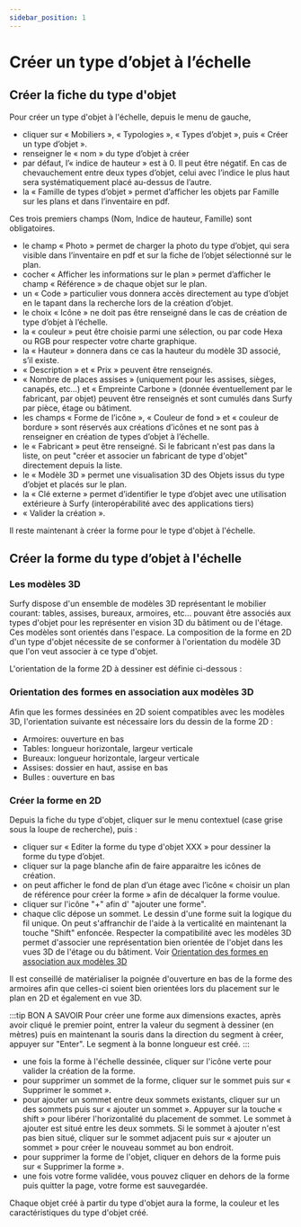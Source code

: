 ```yaml
---
sidebar_position: 1
---
```

# Créer un type d’objet à l’échelle

## Créer la fiche du type d'objet

<Youtube code="89my-CVLjOo"/>

Pour créer un type d'objet à l'échelle, depuis le menu de gauche,

-	cliquer sur « Mobiliers », « Typologies », « Types d’objet », puis « Créer un type d’objet ».
-	renseigner le « nom » du type d’objet à créer
-	par défaut, l’« indice de hauteur » est à 0. Il peut être négatif. En cas de chevauchement entre deux types d’objet, celui avec l’indice le plus haut sera systématiquement placé au-dessus de l’autre.
-	la « Famille de types d’objet » permet d’afficher les objets par Famille sur les plans et dans l’inventaire en pdf.

Ces trois premiers champs (Nom, Indice de hauteur, Famille) sont obligatoires.

-	le champ « Photo » permet de charger la photo du type d’objet, qui sera visible dans l’inventaire en pdf et sur la fiche de l’objet sélectionné sur le plan.
-	cocher « Afficher les informations sur le plan » permet d’afficher le champ « Référence » de chaque objet sur le plan.
-	un « Code » particulier vous donnera accès directement au type d’objet en le tapant dans la recherche lors de la création d’objet.
-	le choix « Icône » ne doit pas être renseigné dans le cas de création de type d’objet à l’échelle.
-	la « couleur » peut être choisie parmi une sélection, ou par code Hexa ou RGB pour respecter votre charte graphique.
-	la « Hauteur » donnera dans ce cas la hauteur du modèle 3D associé, s’il existe.
-	« Description » et « Prix » peuvent être renseignés.
-	« Nombre de places assises » (uniquement pour les assises, sièges, canapés, etc…) et « Empreinte Carbone » (donnée éventuellement par le fabricant, par objet) peuvent être renseignés et sont cumulés dans Surfy par pièce, étage ou bâtiment.
-	les champs « Forme de l’icône », « Couleur de fond » et « couleur de bordure » sont réservés aux créations d’icônes et ne sont pas à renseigner en création de types d’objet à l’échelle.
-	le « Fabricant » peut être renseigné. Si le fabricant n'est pas dans la liste, on peut "créer et associer un fabricant de type d'objet" directement depuis la liste.
-	le « Modèle 3D » permet une visualisation 3D des Objets issus du type d’objet et placés sur le plan.
-	la « Clé externe » permet d’identifier le type d’objet avec une utilisation extérieure à Surfy (interopérabilité avec des applications tiers)
-	« Valider la création ».

Il reste maintenant à créer la forme pour le type d'objet à l'échelle.

## Créer la forme du type d’objet à l'échelle

### Les modèles 3D
Surfy dispose d'un ensemble de modèles 3D représentant le mobilier courant: tables, assises, bureaux, armoires, etc... pouvant être associés aux types d'objet pour les représenter en vision 3D du bâtiment ou de l'étage.
Ces modèles sont orientés dans l'espace. La composition de la forme en 2D d'un type d'objet nécessite de se conformer à l'orientation du modèle 3D que l'on veut associer à ce type d'objet. 

L'orientation de la forme 2D à dessiner est définie ci-dessous :

### Orientation des formes en association aux modèles 3D

Afin que les formes dessinées en 2D soient compatibles avec les modèles 3D, l'orientation suivante est nécessaire lors du dessin de la forme 2D :
-   Armoires: ouverture en bas
-   Tables: longueur horizontale, largeur verticale
-   Bureaux: longueur horizontale, largeur verticale
-   Assises: dossier en haut, assise en bas
-   Bulles : ouverture en bas

### Créer la forme en 2D

Depuis la fiche du type d'objet, cliquer sur le menu contextuel (case grise sous la loupe de recherche), puis :

-	cliquer sur « Editer la forme du type d'objet XXX » pour dessiner la forme du type d’objet.
-   cliquer sur la page blanche afin de faire apparaitre les icônes de création.
-	on peut afficher le fond de plan d’un étage avec l’icône « choisir un plan de référence pour créer la forme » afin de décalquer la forme voulue.
-   cliquer sur l'icône "+" afin d' "ajouter une forme".
-   chaque clic dépose un sommet. Le dessin d'une forme suit la logique du fil unique. On peut s'affranchir de l'aide à la verticalité en maintenant la touche "Shift" enfoncée. Respecter la compatibilité avec les modèles 3D permet d'associer une représentation bien orientée de l'objet dans les vues 3D de l'étage ou du bâtiment. Voir [Orientation des formes en association aux modèles 3D](/docs/tutorials/objects/itemtype/types-d-objet-a-l-echelle/create#orientation-des-formes-en-association-aux-modèles-3d)

Il est conseillé de matérialiser la poignée d'ouverture en bas de la forme des armoires afin que celles-ci soient bien orientées lors du placement sur le plan en 2D et également en vue 3D.

:::tip BON A SAVOIR
Pour créer une forme aux dimensions exactes, après avoir cliqué le premier point, entrer la valeur du segment à dessiner (en mètres) puis en maintenant la souris dans la direction du segment à créer, appuyer sur "Enter". Le segment à la bonne longueur est créé.
:::

-	une fois la forme à l'échelle dessinée, cliquer sur l'icône verte pour valider la création de la forme.
-	pour supprimer un sommet de la forme, cliquer sur le sommet puis sur « Supprimer le sommet ».
-	pour ajouter un sommet entre deux sommets existants, cliquer sur un des sommets puis sur « ajouter un sommet ». Appuyer sur la touche « shift » pour libérer l'horizontalité du placement de sommet. Le sommet à ajouter est situé entre les deux sommets. Si le sommet à ajouter n'est pas bien situé, cliquer sur le sommet adjacent puis sur « ajouter un sommet » pour créer le nouveau sommet au bon endroit.
-	pour supprimer la forme de l'objet, cliquer en dehors de la forme puis sur « Supprimer la forme ».
-	une fois votre forme validée, vous pouvez cliquer en dehors de la forme puis quitter la page, votre forme est sauvegardée.

Chaque objet créé à partir du type d'objet aura la forme, la couleur et les caractéristiques du type d'objet créé.